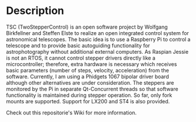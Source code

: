# Description
TSC (TwoStepperControl) is an open software project by Wolfgang Birkfellner and Steffen Elste to realize an open integrated control system for astronomical telescopes. The basic idea is to use a Raspberry Pi to control a telescope and to provide basic autoguiding functionality for astrophotography without additional external computers. As Raspian Jessie is not an RTOS, it cannot control stepper drivers directly like a microcontroller; therefore, extra hardware is necessary which receives basic parameters (number of steps, velocity, acceleration) from the software. Currently, I am using a Phidgets 1067 bipolar driver board although other alternatives are under consideration. The steppers are monitored by the Pi in separate Qt-Concurrent threads so that software functionality is maintained during stepper operation. So far, only fork mounts are supported. Support for LX200 and ST4 is also provided. 

Check out this repositorie's Wiki for more information.

